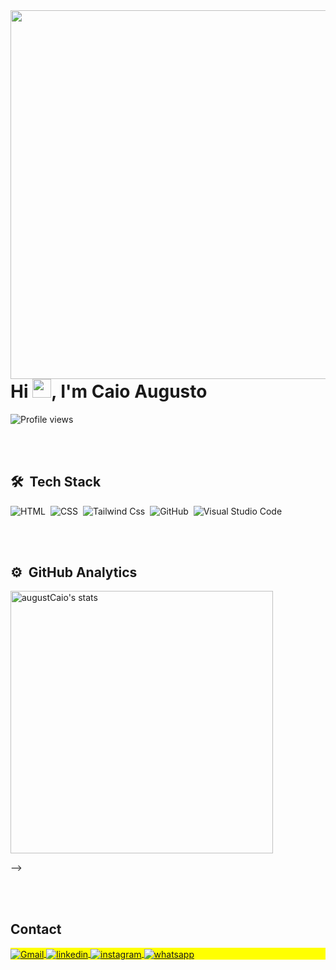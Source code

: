 <img align="right" height="590em" src="https://raw.githubusercontent.com/gist/augustCaio/5780c528ca8317f1f42e99d897a0b7e5/raw/36e6bb5d21c78d5df0865386ee4ef27ef3fe43a2/githubcard.svg"/>
<h1 align="left">Hi <img src="https://raw.githubusercontent.com/kaueMarques/kaueMarques/master/hi.gif" height="30px">, I'm Caio Augusto</h1>
<p align="left"> <img src="https://komarev.com/ghpvc/?username=augustCaio&color=blue" alt="Profile views" /> </p>

<br><br>

## 🛠 &nbsp;Tech Stack
![HTML](https://img.shields.io/badge/-HTML-05122A?style=flat&logo=HTML5)&nbsp;
![CSS](https://img.shields.io/badge/-CSS-05122A?style=flat&logo=CSS3&logoColor=1572B6)&nbsp; 
![Tailwind Css](https://img.shields.io/badge/-Tailwindcss-05122A?style=flat&logo=tailwindcss)&nbsp;
![GitHub](https://img.shields.io/badge/-GitHub-05122A?style=flat&logo=github)&nbsp;
![Visual Studio Code](https://img.shields.io/badge/-Visual%20Studio%20Code-05122A?style=flat&logo=visual-studio-code&logoColor=007ACC)&nbsp;

<br><br>
## ⚙️ &nbsp;GitHub Analytics
<p align="left">
<img width="420em" src="https://github-readme-stats.vercel.app/api?username=augustCaio&layout=compact&show_icons=true&theme=graywhite" alt="augustCaio's stats"/>
</p>
-->

<br><br>

## Contact

<p align="left" style="background:yellow">
<a href="mailto:caioaugusto930@gmail.com" target="_blank">
  <img align="center" src="https://img.shields.io/badge/Email-05122A?style=flat&logo=gmail" alt="Gmail"/>
</a>
<a href="https://www.linkedin.com/in/caio-augusto-a40698203/" target="_blank">
  <img align="center" src="https://img.shields.io/badge/-Caio Augusto-05122A?style=flat&logo=linkedin" alt="linkedin"/>
</a>
<a href="https://www.instagram.com/augusto.caio.augusto/" target="_blank">
 <img align="center" src="https://img.shields.io/badge/-Caio Augusto-05122A?style=flat&logo=instagram" alt="instagram"/>
</a>
<a href="https://wa.me/5581986929931" target="_blank">
 <img align="center" src="https://img.shields.io/badge/-Whatsapp-05122A?style=flat&logo=whatsapp" alt="whatsapp"/>
</a>
</p>

<!--



